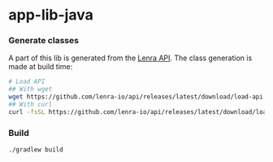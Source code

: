 # app-lib-java




### Generate classes

A part of this lib is generated from the [Lenra API](https://github.com/lenra-io/api).
The class generation is made at build time:

```bash
# Load API
## With wget
wget https://github.com/lenra-io/api/releases/latest/download/load-api.sh -O - -q | bash
## With curl
curl -fsSL https://github.com/lenra-io/api/releases/latest/download/load-api.sh | bash
```


### Build

```bash
./gradlew build
```